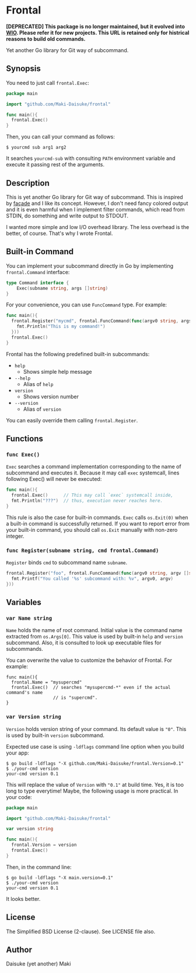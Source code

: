 Frontal
=======

**[DEPRECATED] This package is no longer maintained, but it evolved into [WIO](https://github.com/Maki-Daisuke/go-whole-in-one/).
Please refer it for new projects. This URL is retained only for histrical reasons to build old commands.**


Yet another Go library for Git way of subcommand.


Synopsis
--------

You need to just call `frontal.Exec`:

```go
package main

import "github.com/Maki-Daisuke/frontal"

func main(){
  frontal.Exec()
}
```

Then, you can call your command as follows:

```
$ yourcmd sub arg1 arg2
```

It searches `yourcmd-sub` with consulting `PATH` environment variable and
execute it passing rest of the arguments.


Description
-----------

This is yet another Go library for Git way of subcommand. This is inspired by
[façade](https://github.com/pepabo/facade) and I like its concept. However,
I don't need fancy colored output and it is even harmful when I implement filter
commands, which read from STDIN, do something and write output to STDOUT.

I wanted more simple and low I/O overhead library. The less overhead is the better,
of course. That's why I wrote Frontal.


Built-in Command
----------------

You can implement your subcommand directly in Go by implementing `frontal.Command`
interface:

```go
type Command interface {
	Exec(subname string, args []string)
}
```

For your convenience, you can use `FuncCommand` type. For example:

```go
func main(){
  frontal.Register("mycmd", frontal.FuncCommand(func(argv0 string, args []string){
    fmt.Println("This is my command!")
  }))
  frontal.Exec()
}
```

Frontal has the following predefined built-in subcommands:

- `help`
  - Shows simple help message
- `--help`
  - Alias of `help`
- `version`
  - Shows version number
- `--version`
  - Alias of `version`

You can easily override them calling `frontal.Register`.


Functions
---------

### `func Exec()`

`Exec` searches a command implementation corresponding to the name of subcommand
and executes it. Because it may call `exec` systemcall, lines following Exec()
will never be executed:

```go
func main(){
  frontal.Exec()      // This may call `exec` systemcall inside,
  fmt.Println("???")  // thus, execution never reaches here.
}
```

This rule is also the case for built-in commands. `Exec` calls `os.Exit(0)`
when a built-in command is successfully returned. If you want to report error
from your built-in command, you should call `os.Exit` manually with non-zero integer.

### `func Register(subname string, cmd frontal.Command)`

`Register` binds `cmd` to subcommand name `subname`.

```go
frontal.Register("foo", frontal.FuncCommand(func(argv0 string, argv []string){
  fmt.Printf("You called '%s' subcommand with: %v", argv0, argv)
}))
```

Variables
---------

### `var Name string`

`Name` holds the name of root command. Initial value is the command name
extracted from `os.Args[0]`. This value is used by built-in `help` and `version`
subcommand. Also, it is consulted to look up executable files for subcommands.

You can overwrite the value to customize the behavior of Frontal. For example:

```
func main(){
  frontal.Name = "mysupercmd"
  frontal.Exec()  // searches "mysupercmd-*" even if the actual command's name
                  // is "supercmd".
}
```

### `var Version string`

`Version` holds version string of your command. Its default value is `"0"`.
This is used by built-in `version` subcommand.

Expected use case is using `-ldflags` command line option when you build your app:

```
$ go build -ldflags "-X github.com/Maki-Daisuke/frontal.Version=0.1"
$ ./your-cmd version
your-cmd version 0.1
```

This will replace the value of `Version` with `"0.1"` at build time. Yes, it is
too long to type everytime! Maybe, the following usage is more practical.
In your code:

```go
package main

import "github.com/Maki-Daisuke/frontal"

var version string

func main(){
  frontal.Version = version
  frontal.Exec()
}
```

Then, in the command line:

```
$ go build -ldflags "-X main.version=0.1"
$ ./your-cmd version
your-cmd version 0.1
```

It looks better.


License
-------

The Simplified BSD License (2-clause). See LICENSE file also.


Author
------

Daisuke (yet another) Maki
